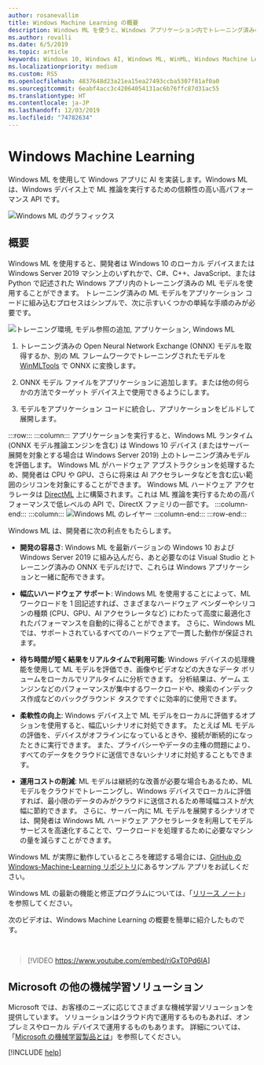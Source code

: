 ```yaml
---
author: rosanevallim
title: Windows Machine Learning の概要
description: Windows ML を使うと、Windows アプリケーション内でトレーニング済みの機械学習モデルを利用できます。
ms.author: rovalli
ms.date: 6/5/2019
ms.topic: article
keywords: Windows 10, Windows AI, Windows ML, WinML, Windows Machine Learning
ms.localizationpriority: medium
ms.custom: RS5
ms.openlocfilehash: 4837648d23a21ea15ea27493ccba5307f81af0a0
ms.sourcegitcommit: 6eabf4acc3c42064054131ac6b76ffc87d31ac55
ms.translationtype: HT
ms.contentlocale: ja-JP
ms.lasthandoff: 12/03/2019
ms.locfileid: "74782634"
---
```

# <a name="windows-machine-learning"></a>Windows Machine Learning

Windows ML を使用して Windows アプリに AI を実装します。Windows ML は、Windows デバイス上で ML 推論を実行するための信頼性の高い高パフォーマンス API です。

![Windows ML のグラフィックス](../images/winml-graphic.png)

## <a name="overview"></a>概要

Windows ML を使用すると、開発者は Windows 10 のローカル デバイスまたは Windows Server 2019 マシン上のいずれかで、C#、C++、JavaScript、または Python で記述された Windows アプリ内のトレーニング済みの ML モデルを使用することができます。 トレーニング済みの ML モデルをアプリケーション コードに組み込むプロセスはシンプルで、次に示すいくつかの単純な手順のみが必要です。

![トレーニング環境, モデル参照の追加, アプリケーション, Windows ML](../images/winml-flow.png)

1. トレーニング済みの Open Neural Network Exchange (ONNX) モデルを取得するか、別の ML フレームワークでトレーニングされたモデルを [WinMLTools](convert-model-winmltools.md) で ONNX に変換します。

2. ONNX モデル ファイルをアプリケーションに追加します。または他の何らかの方法でターゲット デバイス上で使用できるようにします。

3. モデルをアプリケーション コードに統合し、アプリケーションをビルドして展開します。

:::row:::
    :::column:::
    アプリケーションを実行すると、Windows ML ランタイム (ONNX モデル推論エンジンを含む) は Windows 10 デバイス (またはサーバー展開を対象とする場合は Windows Server 2019) 上のトレーニング済みモデルを評価します。 Windows ML がハードウェア アブストラクションを処理するため、開発者は CPU や GPU、さらに将来は AI アクセラレータなどを含む広い範囲のシリコンを対象にすることができます。 Windows ML ハードウェア アクセラレータは [DirectML](https://docs.microsoft.com/windows/desktop/direct3d12/dml) 上に構築されます。これは ML 推論を実行するための高パフォーマンスで低レベルの API で、DirectX ファミリの一部です。
    :::column-end:::
    :::column:::
        ![Windows ML のレイヤー](../images/overview-diagram.svg)
    :::column-end:::
:::row-end:::

Windows ML は、開発者に次の利点をもたらします。

- **開発の容易さ**: Windows ML を最新バージョンの Windows 10 および Windows Server 2019 に組み込んだら、あと必要なのは Visual Studio とトレーニング済みの ONNX モデルだけで、これらは Windows アプリケーションと一緒に配布できます。

- **幅広いハードウェア サポート**: Windows ML を使用することによって、ML ワークロードを 1 回記述すれば、さまざまなハードウェア ベンダーやシリコンの種類 (CPU、GPU、AI アクセラレータなど) にわたって高度に最適化されたパフォーマンスを自動的に得ることができます。 さらに、Windows ML では、サポートされているすべてのハードウェアで一貫した動作が保証されます。

- **待ち時間が短く結果をリアルタイムで利用可能**: Windows デバイスの処理機能を使用して ML モデルを評価でき、画像やビデオなどの大きなデータ ボリュームをローカルでリアルタイムに分析できます。 分析結果は、ゲーム エンジンなどのパフォーマンスが集中するワークロードや、検索のインデックス作成などのバックグラウンド タスクですぐに効率的に使用できます。

- **柔軟性の向上**: Windows デバイス上で ML モデルをローカルに評価するオプションを使用すると、幅広いシナリオに対処できます。 たとえば ML モデルの評価を、デバイスがオフラインになっているときや、接続が断続的になったときに実行できます。 また、プライバシーやデータの主権の問題により、すべてのデータをクラウドに送信できないシナリオに対処することもできます。

- **運用コストの削減**: ML モデルは継続的な改善が必要な場合もあるため、ML モデルをクラウドでトレーニングし、Windows デバイスでローカルに評価すれば、最小限のデータのみがクラウドに送信されるため帯域幅コストが大幅に節約できます。 さらに、サーバー内に ML モデルを展開するシナリオでは、開発者は Windows ML ハードウェア アクセラレータを利用してモデル サービスを高速化することで、ワークロードを処理するために必要なマシンの量を減らすことができます。

Windows ML が実際に動作しているところを確認する場合には、[GitHub の Windows-Machine-Learning リポジトリ](https://github.com/Microsoft/Windows-Machine-Learning)にあるサンプル アプリをお試しください。

Windows ML の最新の機能と修正プログラムについては、「[リリース ノート](release-notes.md)」を参照してください。

次のビデオは、Windows Machine Learning の概要を簡単に紹介したものです。

<br/>

> [!VIDEO https://www.youtube.com/embed/riGxT0Pd6IA]

## <a name="other-machine-learning-solutions-from-microsoft"></a>Microsoft の他の機械学習ソリューション

Microsoft では、お客様のニーズに応じてさまざまな機械学習ソリューションを提供しています。 ソリューションはクラウド内で運用するものもあれば、オンプレミスやローカル デバイスで運用するものもあります。 詳細については、「[Microsoft の機械学習製品とは](https://docs.microsoft.com/azure/machine-learning/service/overview-more-machine-learning)」を参照してください。

[!INCLUDE [help](../includes/get-help.md)]
